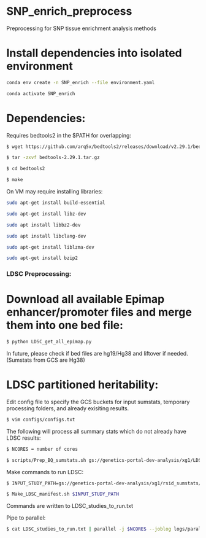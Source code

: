 # SNP_enrich_preprocess
Preprocessing for SNP tissue enrichment analysis methods

# Install dependencies into isolated environment
```bash
conda env create -n SNP_enrich --file environment.yaml

conda activate SNP_enrich
```
# Dependencies:
Requires bedtools2 in the $PATH for overlapping: 
```bash
$ wget https://github.com/arq5x/bedtools2/releases/download/v2.29.1/bedtools-2.29.1.tar.gz

$ tar -zxvf bedtools-2.29.1.tar.gz

$ cd bedtools2

$ make
```
On VM may require installing libraries:

```bash
sudo apt-get install build-essential

sudo apt-get install libz-dev

sudo apt install libbz2-dev

sudo apt install libclang-dev

sudo apt-get install liblzma-dev

sudo apt-get install bzip2
```

### LDSC Preprocessing:
# Download all available Epimap enhancer/promoter files and merge them into one bed file:

```bash
$ python LDSC_get_all_epimap.py
```

In future, please check if bed files are hg19/Hg38 and liftover if needed. (Sumstats from GCS are Hg38)

# LDSC partitioned heritability:

Edit config file to specify the GCS buckets for input sumstats, temporary processing folders, and already exisiting results.

```bash
$ vim configs/configs.txt
```

The following will process all summary stats which do not already have LDSC results:

```bash
$ NCORES = number of cores

$ scripts/Prep_BQ_sumstats.sh gs://genetics-portal-dev-analysis/xg1/LDSC_enrichments/* gs://genetics-portal-dev-analysis/xg1/Test_sumstat_inputs/*.parquet $NCORES
```

Make commands to run LDSC:

```bash
$ INPUT_STUDY_PATH=gs://genetics-portal-dev-analysis/xg1/rsid_sumstats/

$ Make_LDSC_manifest.sh $INPUT_STUDY_PATH
```

Commands are written to LDSC_studies_to_run.txt

Pipe to parallel:

```bash
$ cat LDSC_studies_to_run.txt | parallel -j $NCORES --joblog logs/parallel.jobs.log
```


